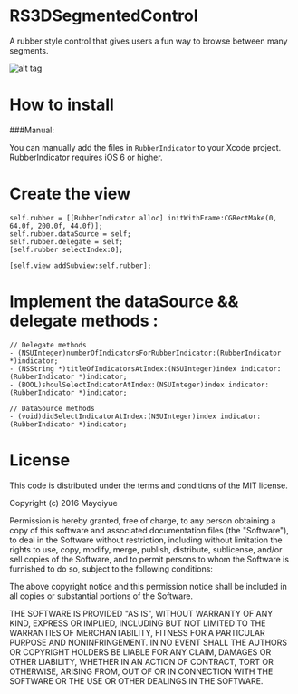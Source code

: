 RS3DSegmentedControl
====================

A rubber style control that gives users a fun way to browse between many segments.

![alt tag](https://raw.githubusercontent.com/mayqiyue/RubberIndicator/master/rubberIndicator.gif)

# How to install
###Manual: 

You can manually add the files in `RubberIndicator` to your Xcode project. RubberIndicator requires iOS 6 or higher.


# Create the view

   	self.rubber = [[RubberIndicator alloc] initWithFrame:CGRectMake(0, 64.0f, 200.0f, 44.0f)];
    self.rubber.dataSource = self;
    self.rubber.delegate = self;
    [self.rubber selectIndex:0];
    
    [self.view addSubview:self.rubber];



# Implement the dataSource && delegate methods :

	// Delegate methods
	- (NSUInteger)numberOfIndicatorsForRubberIndicator:(RubberIndicator *)indicator;
	- (NSString *)titleOfIndicatorsAtIndex:(NSUInteger)index indicator:(RubberIndicator *)indicator;
	- (BOOL)shoulSelectIndicatorAtIndex:(NSUInteger)index indicator:(RubberIndicator *)indicator;
	
	// DataSource methods
	- (void)didSelectIndicatorAtIndex:(NSUInteger)index indicator:(RubberIndicator *)indicator;


# License

 This code is distributed under the terms and conditions of the MIT license.

 Copyright (c) 2016 Mayqiyue

 Permission is hereby granted, free of charge, to any person obtaining a copy
 of this software and associated documentation files (the "Software"), to deal
 in the Software without restriction, including without limitation the rights
 to use, copy, modify, merge, publish, distribute, sublicense, and/or sell
 copies of the Software, and to permit persons to whom the Software is
 furnished to do so, subject to the following conditions:

 The above copyright notice and this permission notice shall be included in
 all copies or substantial portions of the Software.

 THE SOFTWARE IS PROVIDED "AS IS", WITHOUT WARRANTY OF ANY KIND, EXPRESS OR
 IMPLIED, INCLUDING BUT NOT LIMITED TO THE WARRANTIES OF MERCHANTABILITY,
 FITNESS FOR A PARTICULAR PURPOSE AND NONINFRINGEMENT. IN NO EVENT SHALL THE
 AUTHORS OR COPYRIGHT HOLDERS BE LIABLE FOR ANY CLAIM, DAMAGES OR OTHER
 LIABILITY, WHETHER IN AN ACTION OF CONTRACT, TORT OR OTHERWISE, ARISING FROM,
 OUT OF OR IN CONNECTION WITH THE SOFTWARE OR THE USE OR OTHER DEALINGS IN
 THE SOFTWARE.
